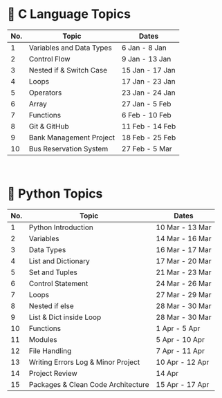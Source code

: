 # 📘 C Language Topics

| No. | Topic                            | Dates              |
|-----|----------------------------------|--------------------|
| 1   | Variables and Data Types         | 6 Jan - 8 Jan      |
| 2   | Control Flow                     | 9 Jan - 13 Jan     |
| 3   | Nested if & Switch Case          | 15 Jan - 17 Jan    |
| 4   | Loops                            | 17 Jan - 23 Jan    |
| 5   | Operators                        | 23 Jan - 24 Jan    |
| 6   | Array                            | 27 Jan - 5 Feb     |
| 7   | Functions                        | 6 Feb - 10 Feb     |
| 8   | Git & GitHub                     | 11 Feb - 14 Feb    |
| 9   | Bank Management Project          | 18 Feb - 25 Feb    |
| 10  | Bus Reservation System           | 27 Feb - 5 Mar     |

<br>

# 🐍 Python Topics

| No. | Topic                                  | Dates              |
|-----|----------------------------------------|--------------------|
| 1   | Python Introduction                    | 10 Mar - 13 Mar    |
| 2   | Variables                              | 14 Mar - 16 Mar    |
| 3   | Data Types                             | 16 Mar - 17 Mar    |
| 4   | List and Dictionary                    | 17 Mar - 20 Mar    |
| 5   | Set and Tuples                         | 21 Mar - 23 Mar    |
| 6   | Control Statement                      | 24 Mar - 26 Mar    |
| 7   | Loops                                  | 27 Mar - 29 Mar    |
| 8   | Nested if else                         | 28 Mar - 30 Mar    |
| 9   | List & Dict inside Loop                | 28 Mar - 30 Mar    |
| 10  | Functions                              | 1 Apr - 5 Apr      |
| 11  | Modules                                | 5 Apr - 10 Apr     |
| 12  | File Handling                          | 7 Apr - 11 Apr     |
| 13  | Writing Errors Log & Minor Project     | 10 Apr - 12 Apr    |
| 14  | Project Review                         | 14 Apr             |
| 15  | Packages & Clean Code Architecture     | 15 Apr - 17 Apr    |
